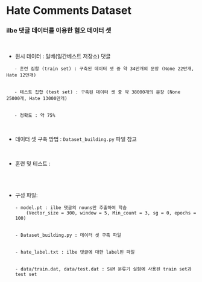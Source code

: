 # Hate Comments Dataset
### ilbe 댓글 데이터를 이용한 혐오 데이터 셋

&nbsp; 
 * 원시 데이터 : 일베(일간베스트 저장소) 댓글  
 
 ```
	- 훈련 집합 (train set) : 구축된 데이터 셋 중 약 34만개의 문장 (None 22만개, Hate 12만개)
	 

	- 테스트 집합 (test set) : 구축된 데이터 셋 중 약 38000개의 문장 (None 25000개, Hate 13000만개)
	
	
	- 정확도 : 약 75%
```

&nbsp; 
 * 데이터 셋 구축 방법 : ```Dataset_building.py``` 파일 참고  

&nbsp; 
 * 훈련 및 테스트 : 
&nbsp; 
	
######

&nbsp; 
 * 구성 파일:
&nbsp; 

	```
	- model.pt : ilbe 댓글의 nouns만 추출하여 학습
		(Vector_size = 300, window = 5, Min_count = 3, sg = 0, epochs = 100)
		
		
	- Dataset_building.py : 데이터 셋 구축 파일
	
	
	- hate_label.txt : ilbe 댓글에 대한 label된 파일
	
	
	- data/train.dat, data/test.dat : SVM 분류기 실험에 사용된 train set과 test set
	```
